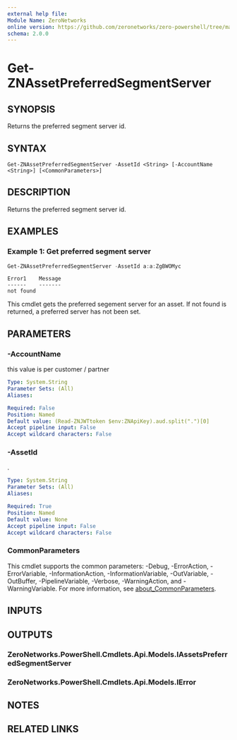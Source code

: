 ```yaml
---
external help file:
Module Name: ZeroNetworks
online version: https://github.com/zeronetworks/zero-powershell/tree/master/src/help/zeronetworks/get-znassetpreferredsegmentserver
schema: 2.0.0
---
```


# Get-ZNAssetPreferredSegmentServer

## SYNOPSIS
Returns the preferred segment server id.

## SYNTAX

```
Get-ZNAssetPreferredSegmentServer -AssetId <String> [-AccountName <String>] [<CommonParameters>]
```

## DESCRIPTION
Returns the preferred segment server id.

## EXAMPLES

### Example 1: Get preferred segment server
```powershell
Get-ZNAssetPreferredSegmentServer -AssetId a:a:ZgBWOMyc
```

```output
Error1    Message
------    -------
not found 
```

This cmdlet gets the preferred segement server for an asset.
If not found is returned, a preferred server has not been set.

## PARAMETERS

### -AccountName
this value is per customer / partner

```yaml
Type: System.String
Parameter Sets: (All)
Aliases:

Required: False
Position: Named
Default value: (Read-ZNJWTtoken $env:ZNApiKey).aud.split(".")[0]
Accept pipeline input: False
Accept wildcard characters: False
```

### -AssetId
.

```yaml
Type: System.String
Parameter Sets: (All)
Aliases:

Required: True
Position: Named
Default value: None
Accept pipeline input: False
Accept wildcard characters: False
```

### CommonParameters
This cmdlet supports the common parameters: -Debug, -ErrorAction, -ErrorVariable, -InformationAction, -InformationVariable, -OutVariable, -OutBuffer, -PipelineVariable, -Verbose, -WarningAction, and -WarningVariable. For more information, see [about_CommonParameters](http://go.microsoft.com/fwlink/?LinkID=113216).

## INPUTS

## OUTPUTS

### ZeroNetworks.PowerShell.Cmdlets.Api.Models.IAssetsPreferredSegmentServer

### ZeroNetworks.PowerShell.Cmdlets.Api.Models.IError

## NOTES

## RELATED LINKS

